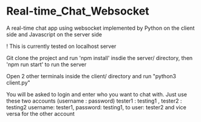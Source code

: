 # Real-time_Chat_Websocket
A real-time chat app using websocket implemented by Python on the client side and Javascript on the server side

! This is currently tested on localhost server

Git clone the project and run 'npm install' insdie the server/ directory, then 'npm run start' to run the server
<p>Open 2 other terminals inside the client/ directory and run "python3 client.py" </p>
<p>You will be asked to login and enter who you want to chat with. Just use these two accounts (username : password) tester1 : testing1 , tester2 : testing2</p?
It should be something like -> username: tester1, password: testing1, to user: tester2 and vice versa for the other account
